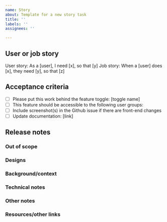 ```yaml
---
name: Story
about: Template for a new story task
title: ''
labels: ''
assignees: ''

---
```


<!-- The goal of this template is to be a tool to communicate the requirements for a story related task.  It is not intended as a mandate, adapt as needed. -->
## User or job story
User story: As a [user], I need [x], so that [y]
Job story: When a [user] does [x], they need [y], so that [z]

## Acceptance criteria
- [ ] Please put this work behind the feature toggle: [toggle name]
- [ ] This feature should be accessible to the following user groups:
- [ ] Include screenshot(s) in the Github issue if there are front-end changes
- [ ] Update documentation: [link]

## Release notes
<!-- Write what should be included in release notes (Caseflow uses Headway), updated when the story is built, before it's deployed. -->


<!-- The following sections can be deleted if they are not needed -->

### Out of scope
<!-- Clarify what is out of scope if the designs include more or there are many tickets for this chunk of work -->


### Designs
<!-- Include screenshots or links to designs if applicable. -->


### Background/context
<!-- Include as needed, especially for issues that aren't part of epics. Include a value statement - why is this feature being developed? -->


### Technical notes
<!-- Include notes that might help an engineer get started on this more quickly, or potential pitfalls to watch out for. -->


### Other notes


### Resources/other links
<!-- E.g. links to other issues, PRs, Sentry alerts, or Slack threads, or external service requests. -->
